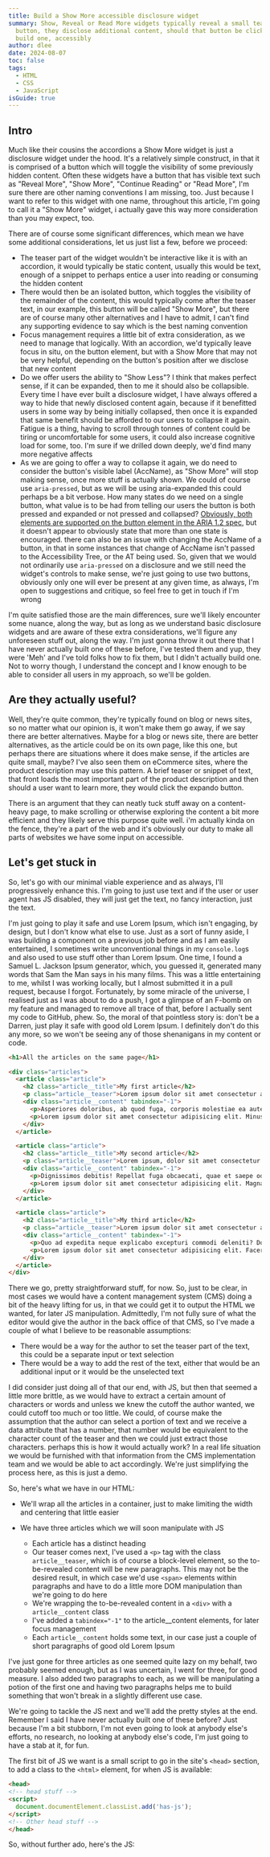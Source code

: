 ```yaml
---
title: Build a Show More accessible disclosure widget
summary: Show, Reveal or Read More widgets typically reveal a small teaser and a
  button, they disclose additional content, should that button be clicked. Let's
  build one, accessibly
author: dlee
date: 2024-08-07
toc: false
tags:
  - HTML
  - CSS
  - JavaScript
isGuide: true
---
```

## Intro

Much like their cousins the accordions a Show More widget is just a disclosure widget under the hood. It's a relatively simple construct, in that it is comprised of a button which will toggle the visibility of some previously hidden content. Often these widgets have a button that has visible text such as "Reveal More", "Show More", "Continue Reading" or "Read More", I'm sure there are other naming conventions I am missing, too. Just because I want to refer to this widget with one name, throughout this article, I'm going to call it a "Show More" widget, i actually gave this way more consideration than you may expect, too.

There are of course some significant differences, which mean we have some additional considerations, let us just list a few, before we proceed:

* The teaser part of the widget wouldn't be interactive like it is with an accordion, it would typically be static content, usually this would be text, enough of a snippet to perhaps entice a user into reading or consuming the hidden content
* There would then be an isolated button, which toggles the visibility of the remainder of the content, this would typically come after the teaser text, in our example, this button will be called "Show More", but there are of course many other alternatives and I have to admit, I can't find any supporting evidence to say which is the best naming convention
* Focus management requires a little bit of extra consideration, as we need to manage that logically. With an accordion, we'd typically leave focus in situ, on the button element, but with a Show More that may not be very helpful, depending on the button's position after we disclose that new content
* Do we offer users the ability to "Show Less"? I think that makes perfect sense, if it can be expanded, then to me it should also be collapsible. Every time I have ever built a disclosure widget, I have always offered a way to hide that newly disclosed content again, because if it benefitted users in some way by being initially collapsed, then once it is expanded that same benefit should be afforded to our users to collapse it again. Fatigue is a thing, having to scroll through tonnes of content could be tiring or uncomfortable for some users, it could also increase cognitive load for some, too. I'm sure if we drilled down deeply, we'd find many more negative affects
* As we are going to offer a way to collapse it again, we do need to consider the button's visible label (AccName), as "Show More" will stop making sense, once more stuff is actually shown. We could of course use `aria-pressed`, but as we will be using aria-expanded this could perhaps be a bit verbose. How many states do we need on a single button, what value is to be had from telling our users the button is both pressed and expanded or not pressed and collapsed? [Obviously, both elements are supported on the button element in the ARIA 1.2 spec](https://www.w3.org/TR/wai-aria-1.2/#button), but it doesn't appear to obviously state that more than one state is encouraged. there can also be an issue with changing the AccName of a button, in that in some instances that change of AccName isn't passed to the Accessibility Tree, or the AT being used. So, given that we would not ordinarily use `aria-pressed` on a disclosure and we still need the widget's controls to make sense, we're just going to use two buttons, obviously only one will ever be present at any given time, as always, I'm open to suggestions and critique, so feel free to get in touch if I'm wrong

I'm quite satisfied those are the main differences, sure we'll likely encounter some nuance, along the way, but as long as we understand basic disclosure widgets and are aware of these extra considerations, we'll figure any unforeseen stuff out, along the way. I'm just gonna throw it out there that I have never actually built one of these before, I've tested them and yup, they were 'Meh' and I've told folks how to fix them, but I didn't actually build one. Not to worry though, I understand the concept and I know enough to be able to consider all users in my approach, so we'll be golden.

## Are they actually useful?

Well, they're quite common, they're typically found on blog or news sites, so no matter what our opinion is, it won't make them go away, if we say there are better alternatives. Maybe for a blog or news site, there are better alternatives, as the article could be on its own page, like this one, but perhaps there are situations where it does make sense, if the articles are quite small, maybe? I've also seen them on eCommerce sites, where the product description may use this pattern. A brief teaser or snippet of text, that front loads the most important part of the product description and then should a user want to learn more, they would click the expando button.

There is an argument that they can neatly tuck stuff away on a content-heavy page, to make scrolling or otherwise exploring the content a bit more efficient and they likely serve this purpose quite well. i'm actually kinda on the fence, they're a part of the web and it's obviously our duty to make all parts of websites we have some input on accessible.

## Let's get stuck in

So, let's go with our minimal viable experience and as always, I'll progressively enhance this. I'm going to just use text and if the user or user agent has JS disabled, they will just get the text, no fancy interaction, just the text.

I'm just going to play it safe and use Lorem Ipsum, which isn't engaging, by design, but I don't know what else to use. Just as a sort of funny aside, I was building a component on a previous job before and as I am easily entertained, I sometimes write unconventional things in my `console.log`s and also used to use stuff other than Lorem Ipsum. One time, I found a Samuel L. Jackson Ipsum generator, which, you guessed it, generated many words that Sam the Man says in his many films. This was a little entertaining to me, whilst I was working locally, but I almost submitted it in a pull request, because I forgot. Fortunately, by some miracle of the universe, I realised just as I was about to do a push, I got a glimpse of an F-bomb on my feature and managed to remove all trace of that, before I actually sent my code to GitHub, phew. So, the moral of that pointless story is: don't be a Darren, just play it safe with good old Lorem Ipsum. I definitely don't do this any more, so we won't be seeing any of those shenanigans in my content or code.

```html
<h1>All the articles on the same page</h1>

<div class="articles">
  <article class="article">
    <h2 class="article__title">My first article</h2>
    <p class="article__teaser">Lorem ipsum dolor sit amet consectetur adipisicing elit. Nam quos voluptates ratione culpa nemo numquam nobis dignissimos eius eaque non similique.</p>
    <div class="article__content" tabindex="-1">
      <p>Asperiores doloribus, ab quod fuga, corporis molestiae ea autem harum iste suscipit commodi! Corporis odio eligendi in mollitia ipsum aperiam atque, dolorum, cumque dignissimos deserunt, modi libero impedit dicta!</p>
      <p>Lorem ipsum dolor sit amet consectetur adipisicing elit. Minus magni blanditiis assumenda, eos labore vel atque sit officiis eum voluptatum! In nisi ut earum rerum pariatur vero fuga nihil commodi? Neque, fugit. Magni sint dignissimos nisi dolorem delectus cumque quia mollitia laudantium culpa? Delectus quam id placeat iste ipsa porro?</p>
    </div>
  </article>

  <article class="article">
    <h2 class="article__title">My second article</h2>
    <p class="article__teaser">Lorem ipsum, dolor sit amet consectetur adipisicing elit. Asperiores cumque doloribus exercitationem nulla omnis obcaecati, quam ducimus repellendus voluptatum mollitia nemo pariatur eaque illum.</p>
    <div class="article__content" tabindex="-1">
      <p>Dignissimos debitis! Repellat fuga obcaecati, quae et saepe odio sequi repellendus itaque exercitationem quaerat odit culpa suscipit ea praesentium at cupiditate sed quibusdam beatae repudiandae voluptates.</p>
      <p>Lorem ipsum dolor sit amet consectetur adipisicing elit. Magnam saepe reiciendis eius, accusantium quia aliquid maxime deleniti enim consectetur esse id, ipsa praesentium dolor doloremque rerum quidem ut iusto a distinctio quasi vitae quam facilis. In voluptates fugiat enim culpa aliquid nemo nisi modi ipsum, corporis saepe. Accusamus, nemo tempora.</p>
    </div>
  </article>

  <article class="article">
    <h2 class="article__title">My third article</h2>
    <p class="article__teaser">Lorem ipsum dolor sit amet consectetur adipisicing elit. Voluptas, magni. Dicta ipsa, dolorum minus id cum quibusdam placeat accusamus labore tenetur sed ipsum assumenda veritatis.</p>
    <div class="article__content" tabindex="-1">
      <p>Quo ad expedita neque explicabo excepturi commodi deleniti? Doloribus consequatur voluptate sed quos exercitationem fuga id eaque perspiciatis voluptas voluptatum, asperiores vitae porro saepe repellendus!</p>
      <p>Lorem ipsum dolor sit amet consectetur adipisicing elit. Facere nobis consequatur cumque, mollitia aperiam aliquid inventore. Sequi ipsam cum harum maxime perspiciatis facilis dignissimos repudiandae quasi! Accusantium quod id doloremque aspernatur harum ipsam, repellat dolorum magnam consequatur fugiat sed sequi fugit eligendi molestias voluptatem quaerat recusandae debitis temporibus assumenda expedita?</p>
    </div>
  </article>
</div>
```

There we go, pretty straightforward stuff, for now. So, just to be clear, in most cases we would have a content management system (CMS) doing a bit of the heavy lifting for us, in that we could get it to output the HTML we wanted, for later JS manipulation. Admittedly, I'm not fully sure of what the editor would give the author in the back office of that CMS, so I've made a couple of what I believe to be reasonable assumptions:

* There would be a way for the author to set the teaser part of the text, this could be a separate input or text selection
* There would be a way to add the rest of the text, either that would be an additional input or it would be the unselected text

I did consider just doing all of that our end, with JS, but then that seemed a little more brittle, as we would have to extract a certain amount of characters or words and unless we knew the cutoff the author wanted, we could cutoff too much or too little. We could, of course make the assumption that the author can select a portion of text and we receive a data attribute that has a number, that number would be equivalent to the character count of the teaser and then we could just extract those characters. perhaps this is how it would actually work? In a real life situation we would be furnished with that information from the CMS implementation team and we would be able to act accordingly. We're just simplifying the process here, as this is just a demo.

So, here's what we have in our HTML:

* We'll wrap all the articles in a container, just to make limiting the width and centering that little easier
* We have three articles which we will soon manipulate with JS

  * Each article has a distinct heading
  * Our teaser comes next, I've used a `<p>` tag with the class `article__teaser`, which is of course a block-level element, so the to-be-revealed content will be new paragraphs. This may not be the desired result, in which case we'd use `<span>` elements within paragraphs and have to do a little more DOM manipulation than we're going to do here
  * We're wrapping the to-be-revealed content in a `<div>` with a `article__content` class
  * I've added a `tabindex="-1"` to the article__content elements, for later focus management
  * Each `article__content` holds some text, in our case just a couple of short paragraphs of good old Lorem Ipsum

I've just gone for three articles as one seemed quite lazy on my behalf, two probably seemed enough, but as I was uncertain, I went for three, for good measure. I also added two paragraphs to each, as we will be manipulating a potion of the first one and having two paragraphs helps me to build something that won't break in a slightly different use case.

We're going to tackle the JS next and we'll add the pretty styles at the end. Remember I said I have never actually built one of these before? Just because I'm a bit stubborn, I'm not even going to look at anybody else's efforts, no research, no looking at anybody else's code, I'm just going to have a stab at it, for fun.

The first bit of JS we want is a small script to go in the site's `<head>` section, to add a class to the `<html>` element, for when JS is available:

```html
<head>
<!-- head stuff -->
<script>
  document.documentElement.classList.add('has-js');
</script>
<!-- Other head stuff -->
</head>
```

So, without further ado, here's the JS:
